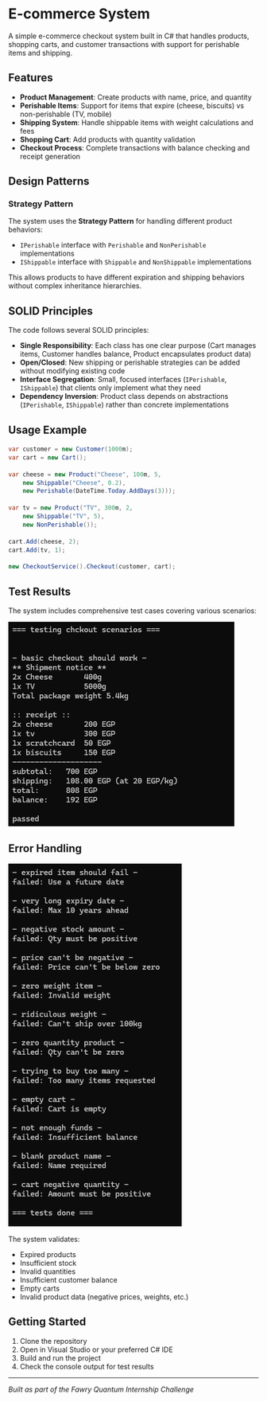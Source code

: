 # E-commerce System

A simple e-commerce checkout system built in C# that handles products, shopping carts, and customer transactions with support for perishable items and shipping.

## Features

- **Product Management**: Create products with name, price, and quantity
- **Perishable Items**: Support for items that expire (cheese, biscuits) vs non-perishable (TV, mobile)
- **Shipping System**: Handle shippable items with weight calculations and fees
- **Shopping Cart**: Add products with quantity validation
- **Checkout Process**: Complete transactions with balance checking and receipt generation

## Design Patterns

### Strategy Pattern
The system uses the **Strategy Pattern** for handling different product behaviors:
- `IPerishable` interface with `Perishable` and `NonPerishable` implementations
- `IShippable` interface with `Shippable` and `NonShippable` implementations

This allows products to have different expiration and shipping behaviors without complex inheritance hierarchies.

## SOLID Principles

The code follows several SOLID principles:

- **Single Responsibility**: Each class has one clear purpose (Cart manages items, Customer handles balance, Product encapsulates product data)
- **Open/Closed**: New shipping or perishable strategies can be added without modifying existing code
- **Interface Segregation**: Small, focused interfaces (`IPerishable`, `IShippable`) that clients only implement what they need
- **Dependency Inversion**: Product class depends on abstractions (`IPerishable`, `IShippable`) rather than concrete implementations

## Usage Example

```csharp
var customer = new Customer(1000m);
var cart = new Cart();

var cheese = new Product("Cheese", 100m, 5, 
    new Shippable("Cheese", 0.2), 
    new Perishable(DateTime.Today.AddDays(3)));

var tv = new Product("TV", 300m, 2, 
    new Shippable("TV", 5), 
    new NonPerishable());

cart.Add(cheese, 2);
cart.Add(tv, 1);

new CheckoutService().Checkout(customer, cart);
```

## Test Results

The system includes comprehensive test cases covering various scenarios:

![Test Results](./test-results.png)

## Error Handling

![Test Results](./error-handling.png)

The system validates:
- Expired products
- Insufficient stock
- Invalid quantities
- Insufficient customer balance
- Empty carts
- Invalid product data (negative prices, weights, etc.)

## Getting Started

1. Clone the repository
2. Open in Visual Studio or your preferred C# IDE
3. Build and run the project
4. Check the console output for test results

---

*Built as part of the Fawry Quantum Internship Challenge*

